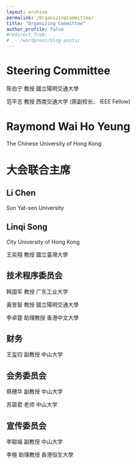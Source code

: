 ```yaml
---
layout: archive
permalink: /OrganizingCommittee/
title: "Organizing Committee"
author_profile: false
#redirect_from:
#  - /wordpress/blog-posts/
---
```


Steering Committee
=====
陈伯宁 教授 國立陽明交通大學

范平志 教授 西南交通大学 (原副校长、 IEEE Fellow)

Raymond Wai Ho Yeung
=====
The Chinese University of Hong Kong

大会联合主席
=====

Li Chen
-----
Sun Yat-sen University

Linqi Song
-----
City University of Hong Kong

王奕翔 教授 國立臺灣大學

技术程序委员会
-----
韩国军 教授 广东工业大学

黃昱智 教授 國立陽明交通大學

李卓霆 助理教授 香港中文大學

财务
-----
王玺钧 副教授 中山大学

会务委员会
-----
蔡穗华 副教授 中山大学

苏碧君 老师 中山大学

宣传委员会
-----
李聪端 副教授 中山大学

李檀 助理教授 香港恒生大學

